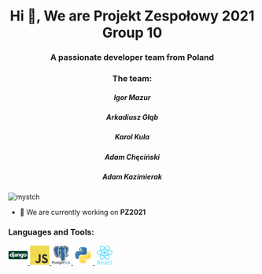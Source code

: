 <h1 align="center">Hi 👋, We are Projekt Zespołowy 2021 Group 10</h1>
<h3 align="center">A passionate developer team from Poland</h3>
<h3 align="center">The team:</h3>
<h5 align="center">Igor Mazur</h5>
<h5 align="center">Arkadiusz Głąb</h5>
<h5 align="center">Karol Kula</h5>
<h5 align="center">Adam Chęciński</h5>
<h5 align="center">Adam Kazimierak</h5>

<p align="left"> <img src="https://komarev.com/ghpvc/?username=mystch&label=Profile%20views&color=0e75b6&style=flat" alt="mystch" /> </p>

- 🔭 We are currently working on **PZ2021**


<h3 align="left">Languages and Tools:</h3>
<p align="left"> <a href="https://www.djangoproject.com/" target="_blank" rel="noreferrer"> <img src="https://raw.githubusercontent.com/devicons/devicon/master/icons/django/django-original.svg" alt="django" width="40" height="40"/> </a> <a href="https://developer.mozilla.org/en-US/docs/Web/JavaScript" target="_blank" rel="noreferrer"> <img src="https://raw.githubusercontent.com/devicons/devicon/master/icons/javascript/javascript-original.svg" alt="javascript" width="40" height="40"/> </a> <a href="https://www.postgresql.org" target="_blank" rel="noreferrer"> <img src="https://raw.githubusercontent.com/devicons/devicon/master/icons/postgresql/postgresql-original-wordmark.svg" alt="postgresql" width="40" height="40"/> </a> <a href="https://www.python.org" target="_blank" rel="noreferrer"> <img src="https://raw.githubusercontent.com/devicons/devicon/master/icons/python/python-original.svg" alt="python" width="40" height="40"/> </a> <a href="https://reactjs.org/" target="_blank" rel="noreferrer"> <img src="https://raw.githubusercontent.com/devicons/devicon/master/icons/react/react-original-wordmark.svg" alt="react" width="40" height="40"/> </a> </p>
